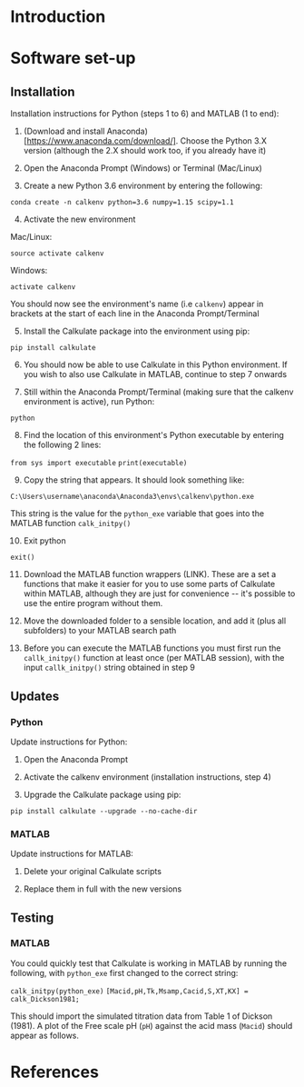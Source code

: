 # Introduction

# Software set-up

## Installation

Installation instructions for Python (steps 1 to 6) and MATLAB (1 to end):

  1. (Download and install Anaconda)[https://www.anaconda.com/download/]. Choose the Python 3.X version (although the 2.X should work too, if you already have it)

  2. Open the Anaconda Prompt (Windows) or Terminal (Mac/Linux)

  3. Create a new Python 3.6 environment by entering the following:

  `conda create -n calkenv python=3.6 numpy=1.15 scipy=1.1`

  4. Activate the new environment

  Mac/Linux:

  `source activate calkenv`

  Windows:

  `activate calkenv`

  You should now see the environment's name (i.e `calkenv`) appear in brackets at the start of each line in the Anaconda Prompt/Terminal

  5. Install the Calkulate package into the environment using pip:

  `pip install calkulate`

  6. You should now be able to use Calkulate in this Python environment. If you wish to also use Calkulate in MATLAB, continue to step 7 onwards

  7. Still within the Anaconda Prompt/Terminal (making sure that the calkenv environment is active), run Python:

  `python`

  8. Find the location of this environment's Python executable by entering the following 2 lines:

  `from sys import executable`
  `print(executable)`

  9. Copy the string that appears. It should look something like:

  `C:\Users\username\anaconda\Anaconda3\envs\calkenv\python.exe`

  This string is the value for the `python_exe` variable that goes into the MATLAB function `calk_initpy()`

  10. Exit python

  `exit()`

  11. Download the MATLAB function wrappers (LINK). These are a set a functions that make it easier for you to use some parts of Calkulate within MATLAB, although they are just for convenience -- it's possible to use the entire program without them.

  12. Move the downloaded folder to a sensible location, and add it (plus all subfolders) to your MATLAB search path

  13. Before you can execute the MATLAB functions you must first run the `callk_initpy()` function at least once (per MATLAB session), with the input `callk_initpy()` string obtained in step 9

## Updates

### Python

Update instructions for Python:

  1. Open the Anaconda Prompt

  2. Activate the calkenv environment (installation instructions, step 4)

  3. Upgrade the Calkulate package using pip:

  `pip install calkulate --upgrade --no-cache-dir`

### MATLAB

Update instructions for MATLAB:

  1. Delete your original Calkulate scripts

  2. Replace them in full with the new versions

## Testing

### MATLAB

You could quickly test that Calkulate is working in MATLAB by running the following, with `python_exe` first changed to the correct string:

`calk_initpy(python_exe)`
`[Macid,pH,Tk,Msamp,Cacid,S,XT,KX] = calk_Dickson1981;`

This should import the simulated titration data from Table 1 of Dickson (1981). A plot of the Free scale pH (`pH`) against the acid mass (`Macid`) should appear as follows.

# References
